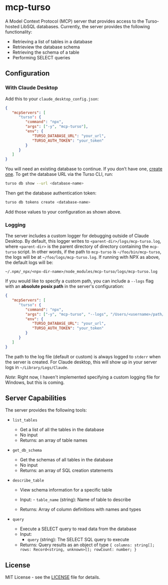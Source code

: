 # mcp-turso

A Model Context Protocol (MCP) server that provides access to the Turso-hosted LibSQL databases. Currently, the server provides the following functionality:

-  Retrieving a list of tables in a database
-  Retrieview the database schema
-  Retrieving the schema of a table
-  Performing SELECT queries

## Configuration

### With Claude Desktop

Add this to your `claude_desktop_config.json`:

```json
{
   "mcpServers": [
      "turso": {
         "command": "npx",
         "args": ["-y", "mcp-turso"],
         "env": {
            "TURSO_DATABASE_URL": "your_url",
            "TURSO_AUTH_TOKEN": "your_token"
         }
      }
   ]
}
```

You will need an existing database to continue. If you don’t have one, [create one](https://docs.turso.tech/quickstart). To get the database URL via the Turso CLI, run:

```bash
turso db show --url <database-name>
```

Then get the database authentication token:

```bash
turso db tokens create <database-name>
```

Add those values to your configuration as shown above.

### Logging

The server includes a custom logger for debugging outside of Claude Desktop. By default, this logger writes to `<parent-dir>/logs/mcp-turso.log`, where `<parent-dir>` is the parent directory of directory containing the `mcp-turso` script. In other words, if the path to `mcp-turso` is `~/foo/bin/mcp-turso`, the logs will be at `~/foo/logs/mcp-turso.log`. If running with NPX as above, the default logs will be:

```
~/.npm/_npx/<npx-dir-name>/node_modules/mcp-turso/logs/mcp-turso.log
```

If you would like to specify a custom path, you can include a `--logs` flag with an **absolute posix path** in the server's configuration:

```json
{
   "mcpServers": [
      "turso": {
         "command": "npx",
         "args": ["-y", "mcp-turso", "--logs", "/Users/<username>/path/to/dir/mcp-logs.log "],
         "env": {
            "TURSO_DATABASE_URL": "your_url",
            "TURSO_AUTH_TOKEN": "your_token"
         }
      }
   ]
}
```

The path to the log file (default or custom) is always logged to `stderr` when the server is created. For Claude desktop, this will show up in your server logs in `~/Library/Logs/Claude`. 

_Note_: Right now, I haven't implemented specifying a custom logging file for Windows, but this is coming. 

## Server Capabilities

The server provides the following tools:

-  `list_tables`
   -  Get a list of all the tables in the database
   -  No input
   -  Returns: an array of table names
-  `get_db_schema`
   -  Get the schemas of all tables in the database
   -  No input
   -  Returns: an array of SQL creation statements
-  `describe_table`

   -  View schema information for a specific table

   -  Input: - `table_name` (string): Name of table to describe
   -  Returns: Array of column definitions with names and types

-  `query`
   -  Execute a SELECT query to read data from the database
   -  Input:
      -  `query` (string): The SELECT SQL query to execute
   -  Returns: Query results as an object of type `{ columns: string[]; rows: Record<string, unknown>[]; rowCount: number; }`

## License

MIT License - see the [LICENSE](LICENSE) file for details.
